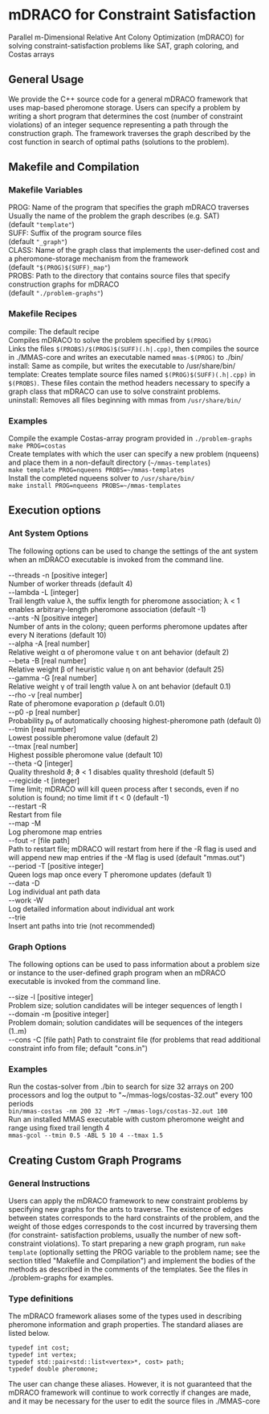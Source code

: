 # mDRACO for Constraint Satisfaction
Parallel m-Dimensional Relative Ant Colony Optimization (mDRACO) for
solving constraint-satisfaction problems like SAT, graph coloring, and
Costas arrays  

## General Usage
We provide the C++ source code for a general mDRACO framework that
uses map-based pheromone storage. Users can specify a problem by
writing a short program that determines the cost (number of constraint
violations) of an integer sequence representing a path through the
construction graph. The framework traverses the graph described by the
cost function in search of optimal paths (solutions to the problem).  

## Makefile and Compilation

### Makefile Variables
PROG:           Name of the program that specifies the graph mDRACO
                traverses  
                Usually the name of the problem the graph describes
                (e.g. SAT)  
                (default `"template"`)  
SUFF:           Suffix of the program source files  
                (default `"_graph"`)  
CLASS:          Name of the graph class that implements the
                user-defined cost and a pheromone-storage mechanism
                from the framework  
                (default `"$(PROG)$(SUFF)_map"`)  
PROBS:          Path to the directory that contains source files that
                specify construction graphs for mDRACO  
                (default `"./problem-graphs"`)  

### Makefile Recipes
compile:        The default recipe  
                Compiles mDRACO to solve the problem specified by
                `$(PROG)`  
                Links the files `$(PROBS)/$(PROG)$(SUFF)(.h|.cpp)`,
                then compiles the source in ./MMAS-core and writes an
                executable named `mmas-$(PROG)` to ./bin/  
install:        Same as compile, but writes the executable to
                /usr/share/bin/  
template:       Creates template source files named
                `$(PROG)$(SUFF)(.h|.cpp)` in
                `$(PROBS)`. These files contain the method headers
                necessary to specify a graph class that mDRACO can use
                to solve constraint problems.  
uninstall:      Removes all files beginning with mmas from
                `/usr/share/bin/`  

### Examples
Compile the example Costas-array program provided in
`./problem-graphs`  
```make PROG=costas```  
Create templates with which the user can specify a new problem
(nqueens) and place them in a non-default directory
(`~/mmas-templates`)  
```make template PROG=nqueens PROBS=~/mmas-templates```  
Install the completed nqueens solver to `/usr/share/bin/`  
```make install PROG=nqueens PROBS=~/mmas-templates```  

## Execution options

### Ant System Options
The following options can be used to change the settings of the ant
system when an mDRACO executable is invoked from the command line.  
  
--threads  -n   [positive integer]  
                Number of worker threads (default 4)  
--lambda   -L   [integer]  
                Trail length value λ, the suffix length for pheromone
                association; λ < 1 enables arbitrary-length pheromone
                association (default -1)  
--ants     -N   [positive integer]  
                Number of ants in the colony; queen performs pheromone
                updates after every N iterations (default 10)  
--alpha    -A   [real number]  
                Relative weight α of pheromone value τ on ant behavior
                (default 2)  
--beta     -B   [real number]  
                Relative weight β of heuristic value η on ant behavior
                (default 25)  
--gamma    -G   [real number]  
                Relative weight γ of trail length value λ on ant
                behavior
                (default 0.1)  
--rho      -v   [real number]  
                Rate of pheromone evaporation ρ (default 0.01)  
--p0       -p   [real number]  
                Probability p₀ of automatically choosing
                highest-pheromone path (default 0)  
--tmin          [real number]  
                Lowest possible pheromone value (default 2)  
--tmax          [real number]  
                Highest possible pheromone value (default 10)  
--theta    -Q   [integer]  
                Quality threshold ϑ; ϑ < 1 disables quality threshold
                (default 5)  
--regicide -t   [integer]  
                Time limit; mDRACO will kill queen process after t
                seconds, even if no solution is found; no time limit
                if t < 0
                (default -1)  
--restart  -R  
                Restart from file  
--map      -M  
                Log pheromone map entries  
--fout     -r   [file path]  
                Path to restart file; mDRACO will restart from here if
                the -R flag is used and will append new map entries if
                the -M flag is used
                (default "mmas.out")  
--period   -T   [positive integer]  
                Queen logs map once every T pheromone updates
                (default 1)  
--data     -D  
                Log individual ant path data  
--work     -W  
                Log detailed information about individual ant work  
--trie  
                Insert ant paths into trie (not recommended)  

### Graph Options
The following options can be used to pass information about a problem
size or instance to the user-defined graph program when an mDRACO
executable is invoked from the command line.  
  
--size     -l   [positive integer]  
                Problem size; solution candidates will be integer
                sequences of length l  
--domain   -m   [positive integer]  
                Problem domain; solution candidates will be sequences
                of the integers (1..m)  
--cons     -C   [file path]
                Path to constraint file (for problems that read
                additional constraint info from file; default
                "cons.in")  

### Examples
Run the costas-solver from ./bin to search for size 32 arrays on 200
processors and log the output to "~/mmas-logs/costas-32.out" every 100
periods  
```bin/mmas-costas -nm 200 32 -MrT ~/mmas-logs/costas-32.out 100```  
Run an installed MMAS executable with custom pheromone weight and
range using fixed trail length 4  
```mmas-gcol --tmin 0.5 -ABL 5 10 4 --tmax 1.5```  

## Creating Custom Graph Programs

### General Instructions
Users can apply the mDRACO framework to new constraint problems by
specifying new graphs for the ants to traverse. The existence of edges
between states corresponds to the hard constraints of the problem, and
the weight of those edges corresponds to the cost incurred by
traversing them (for constraint- satisfaction problems, usually the
number of new soft-constraint violations). To start preparing a new
graph program, run `make template` (optionally setting the PROG
variable to the problem name; see the section titled "Makefile and
Compilation") and implement the bodies of the methods as described in
the comments of the templates. See the files in ./problem-graphs for
examples.  

### Type definitions
The mDRACO framework aliases some of the types used in describing
pheromone information and graph properties. The standard aliases are
listed below.  

```
typedef int cost;
typedef int vertex;
typedef std::pair<std::list<vertex>*, cost> path;
typedef double pheromone;
```
  
The user can change these aliases. However, it is not guaranteed that
the mDRACO framework will continue to work correctly if changes are
made, and it may be necessary for the user to edit the source files in
./MMAS-core  
